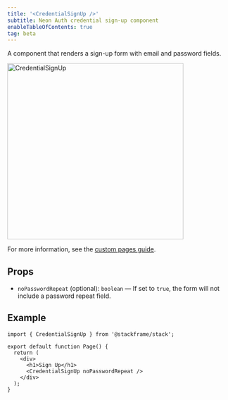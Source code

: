 ```yaml
---
title: '<CredentialSignUp />'
subtitle: Neon Auth credential sign-up component
enableTableOfContents: true
tag: beta
---
```


A component that renders a sign-up form with email and password fields.

<img src="/docs/neon-auth/credential-sign-up.png" alt="CredentialSignUp" width="400" />

For more information, see the [custom pages guide](/docs/neon-auth/customization/custom-pages).

## Props

- `noPasswordRepeat` (optional): `boolean` — If set to `true`, the form will not include a password repeat field.

## Example

```tsx
import { CredentialSignUp } from '@stackframe/stack';

export default function Page() {
  return (
    <div>
      <h1>Sign Up</h1>
      <CredentialSignUp noPasswordRepeat />
    </div>
  );
}
```
